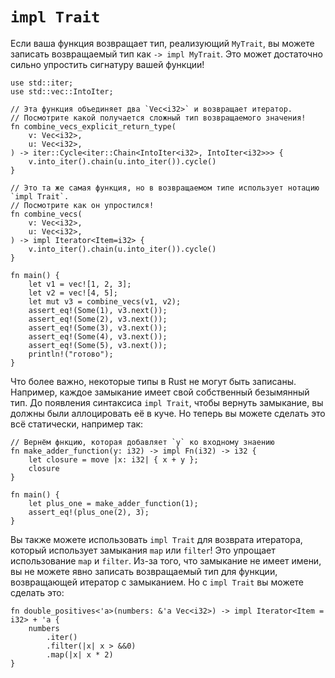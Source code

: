 # `impl Trait`

Если ваша функция возвращает тип, реализующий `MyTrait`, вы можете записать возвращаемый тип как `-> impl MyTrait`. Это может достаточно сильно упростить сигнатуру вашей функции!

```rust,editable
use std::iter;
use std::vec::IntoIter;

// Эта функция объединяет два `Vec<i32>` и возвращает итератор.
// Посмотрите какой получается сложный тип возвращаемого значения!
fn combine_vecs_explicit_return_type(
    v: Vec<i32>,
    u: Vec<i32>,
) -> iter::Cycle<iter::Chain<IntoIter<i32>, IntoIter<i32>>> {
    v.into_iter().chain(u.into_iter()).cycle()
}

// Это та же самая функция, но в возвращаемом типе использует нотацию `impl Trait`.
// Посмотрите как он упростился!
fn combine_vecs(
    v: Vec<i32>,
    u: Vec<i32>,
) -> impl Iterator<Item=i32> {
    v.into_iter().chain(u.into_iter()).cycle()
}

fn main() {
    let v1 = vec![1, 2, 3];
    let v2 = vec![4, 5];
    let mut v3 = combine_vecs(v1, v2);
    assert_eq!(Some(1), v3.next());
    assert_eq!(Some(2), v3.next());
    assert_eq!(Some(3), v3.next());
    assert_eq!(Some(4), v3.next());
    assert_eq!(Some(5), v3.next());
    println!("готово");
}
```

Что более важно, некоторые типы в Rust не могут быть записаны. Например, каждое замыкание имеет свой собственный безымянный тип. До появления синтаксиса `impl Trait`, чтобы вернуть замыкание, вы должны были аллоцировать её в куче. Но теперь вы можете сделать это всё статически, например так:

```rust,editable
// Вернём фнкцию, которая добавляет `y` ко входному знаению
fn make_adder_function(y: i32) -> impl Fn(i32) -> i32 {
    let closure = move |x: i32| { x + y };
    closure
}

fn main() {
    let plus_one = make_adder_function(1);
    assert_eq!(plus_one(2), 3);
}
```

Вы также можете использовать `impl Trait` для возврата итератора, который использует замыкания `map` или `filter`! Это упрощает использование `map` и `filter`. Из-за того, что замыкание не имеет имени, вы не можете явно записать возвращаемый тип для функции, возвращающей итератор с замыканием. Но с `impl Trait` вы можете сделать это:

```rust,editable
fn double_positives<'a>(numbers: &'a Vec<i32>) -> impl Iterator<Item = i32> + 'a {
    numbers
        .iter()
        .filter(|x| x > &&0)
        .map(|x| x * 2)
}
```
